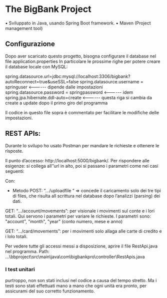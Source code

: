 # The BigBank Project

▪ Sviluppato in Java, usando Spring Boot framework. ▪ Maven (Project management tool)

## Configurazione

Dopo aver scaricato questo progetto, bisogna configurare il database nel file application.properties In particolare le prossime righe per potere creare il database locale con MySQL:

spring.datasource.url=jdbc:mysql://localhost:3306/bigbank?autoReconnect=true&useSSL=false spring.datasource.username = springuser <------ dipende dalle impostazioni spring.datasource.password = springpassword <------ idem spring.jpa.hibernate.ddl-auto=create <------ questa riga si cambia da create a update dopo il primo giro del programma

Il codice in questo file sopra è commentato per facilitare le modifiche delle impostazioni.

## REST APIs:

Durante lo svilupo ho usato Postman per mandare le richieste e ottenere le risposte.

Il punto d’accesso: http://localhost:5000/bigbank/.
Per rispondere alle esigenze: si collega all’’url in alto, poi si passano i parametri come nei casi seguenti:

Con: 

- Metodo POST: “…/uploadfile “ => concede il caricamento solo dei tre tipi di files, che risulta all scrittura nel database dopo l’analizzi (parsing) dei dati.

GET: “…/account/movements”: per visionale i movimenti sul conte e i lori totali. Qui servono i parametri per variare le richieste. I parametri sono: "account", "month", "year" (conto numero, mese e anno)

GET: “…/card/movements”: per i movimenti solo allaga alle carte di credito e i lolo totali.

Per vedere tutte gli accessi messi a disposizione, aprire il file RestApi.java nel programma. Path: ...\bbproject\src\main\java\com\bigbankpro\controller\RestApis.java

### I test unitari 
purtroppo, non son stati inclusi nel codice a causa del tempo stretto. Ma i testi sono stati effettuati mano a mano che ogni unità era pronto, per assicurami del suo corretto funzionamento.
